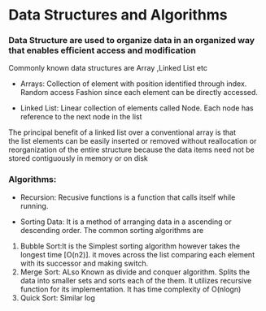 # Data Structures and Algorithms

### Data Structure are used to organize data in an organized way that enables efficient access and modification

Commonly known data structures are Array ,Linked List etc

* Arrays: Collection of element with position identified through index. Random access Fashion since each element can be directly accessed. 

* Linked List: Linear collection of elements called Node. Each node has reference to the next node in the list

The principal benefit of a linked list over a conventional array is that the list elements can be easily inserted or removed without reallocation or reorganization of the entire structure because the data items need not be stored contiguously in memory or on disk


### Algorithms:

* Recursion: Recusive functions is a function that calls itself while running.

* Sorting Data: It is a method of arranging data in a ascending or descending order. The common sorting algorithms are
1.  Bubble Sort:It is the Simplest sorting algorithm however takes the longest time [O(n2)]. it moves across the list comparing each element with its successor and making switch.
1. Merge Sort: ALso Known as divide and conquer algorithm. Splits the data into smaller sets and sorts each of the them. It utilizes recursive function for its implementation. It has time complexity of O(nlogn)
1. Quick Sort: Similar log

